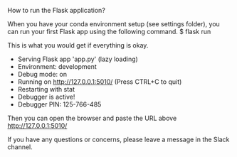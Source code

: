How to run the Flask application?

When you have your conda environment setup (see settings folder), you can run your first Flask app using the following command.
$ flask run

This is what you would get if everything is okay.
 * Serving Flask app 'app.py' (lazy loading)
 * Environment: development
 * Debug mode: on
 * Running on http://127.0.0.1:5010/ (Press CTRL+C to quit)
 * Restarting with stat
 * Debugger is active!
 * Debugger PIN: 125-766-485

Then you can open the browser and paste the URL above http://127.0.0.1:5010/

If you have any questions or concerns, please leave a message in the Slack channel.